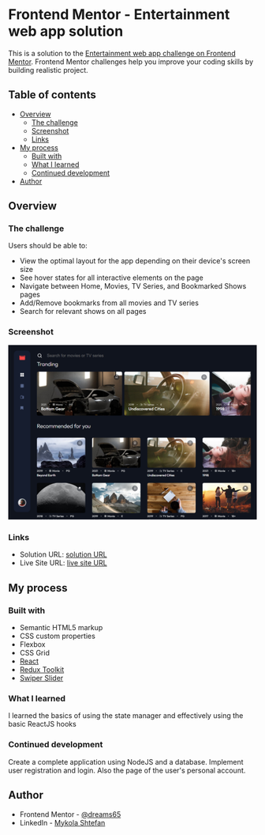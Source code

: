 # Frontend Mentor - Entertainment web app solution

This is a solution to the [Entertainment web app challenge on Frontend Mentor](https://www.frontendmentor.io/challenges/entertainment-web-app-J-UhgAW1X). Frontend Mentor challenges help you improve your coding skills by building realistic project.

## Table of contents

- [Overview](#overview)
  - [The challenge](#the-challenge)
  - [Screenshot](#screenshot)
  - [Links](#links)
- [My process](#my-process)
  - [Built with](#built-with)
  - [What I learned](#what-i-learned)
  - [Continued development](#continued-development)
- [Author](#author)

## Overview

### The challenge

Users should be able to:

- View the optimal layout for the app depending on their device's screen size
- See hover states for all interactive elements on the page
- Navigate between Home, Movies, TV Series, and Bookmarked Shows pages
- Add/Remove bookmarks from all movies and TV series
- Search for relevant shows on all pages

### Screenshot

![](./screenshot.png)

### Links

- Solution URL: [solution URL](https://github.com/dreams65/entertainment-web-app)
- Live Site URL: [live site URL](https://dreams65.github.io/entertainment-web-app/)

## My process

### Built with

- Semantic HTML5 markup
- CSS custom properties
- Flexbox
- CSS Grid
- [React](https://reactjs.org/)
- [Redux Toolkit](https://redux-toolkit.js.org/)
- [Swiper Slider](https://swiperjs.com/)

### What I learned

I learned the basics of using the state manager and effectively using the basic ReactJS hooks

### Continued development

Create a complete application using NodeJS and a database. Implement user registration and login. Also the page of the user's personal account.

## Author

- Frontend Mentor - [@dreams65](https://www.frontendmentor.io/profile/dreams65)
- LinkedIn - [Mykola Shtefan](https://www.linkedin.com/in/design-n-web-dev/)

